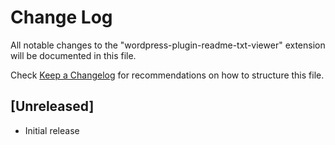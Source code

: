# Change Log

All notable changes to the "wordpress-plugin-readme-txt-viewer" extension will be documented in this file.

Check [Keep a Changelog](http://keepachangelog.com/) for recommendations on how to structure this file.

## [Unreleased]

- Initial release